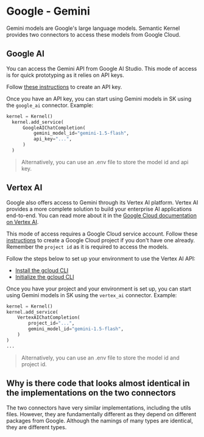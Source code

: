 # Google - Gemini

Gemini models are Google's large language models. Semantic Kernel provides two connectors to access these models from Google Cloud.

## Google AI

You can access the Gemini API from Google AI Studio. This mode of access is for quick prototyping as it relies on API keys.

Follow [these instructions](https://cloud.google.com/docs/authentication/api-keys) to create an API key.

Once you have an API key, you can start using Gemini models in SK using the `google_ai` connector. Example:

```Python
kernel = Kernel()
  kernel.add_service(
      GoogleAIChatCompletion(
          gemini_model_id="gemini-1.5-flash",
          api_key="...",
      )
  )
  ```

> Alternatively, you can use an .env file to store the model id and api key.

## Vertex AI

Google also offers access to Gemini through its Vertex AI platform. Vertex AI provides a more complete solution to build your enterprise AI applications end-to-end. You can read more about it in the [Google Cloud documentation on Vertex AI](https://cloud.google.com/vertex-ai/generative-ai/docs/migrate/migrate-google-ai).

This mode of access requires a Google Cloud service account. Follow these [instructions](https://cloud.google.com/vertex-ai/generative-ai/docs/migrate/migrate-google-ai) to create a Google Cloud project if you don't have one already. Remember the `project id` as it is required to access the models.

Follow the steps below to set up your environment to use the Vertex AI API:

- [Install the gcloud CLI](https://cloud.google.com/sdk/docs/install)
- [Initialize the gcloud CLI](https://cloud.google.com/sdk/docs/initializing)

Once you have your project and your environment is set up, you can start using Gemini models in SK using the `vertex_ai` connector. Example:

```Python
kernel = Kernel()
kernel.add_service(
    VertexAIChatCompletion(
        project_id="...",
        gemini_model_id="gemini-1.5-flash",
    )
)
...
```

> Alternatively, you can use an .env file to store the model id and project id.

## Why is there code that looks almost identical in the implementations on the two connectors

The two connectors have very similar implementations, including the utils files. However, they are fundamentally different as they depend on different packages from Google. Although the namings of many types are identical, they are different types.
